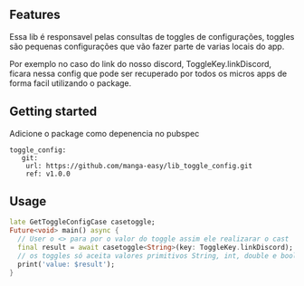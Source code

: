 ## Features

Essa lib é responsavel pelas consultas de toggles de configurações, toggles são
pequenas configurações que vão fazer parte de varias locais do app.

Por exemplo no caso do link do nosso discord, ToggleKey.linkDiscord, ficara
nessa config que pode ser recuperado por todos os micros apps de forma facil
utilizando o package.

## Getting started

Adicione o package como depenencia no pubspec

```
toggle_config:
   git: 
    url: https://github.com/manga-easy/lib_toggle_config.git
    ref: v1.0.0
```

## Usage

```dart
late GetToggleConfigCase casetoggle;
Future<void> main() async {
  // User o <> para por o valor do toggle assim ele realizarar o cast
  final result = await casetoggle<String>(key: ToggleKey.linkDiscord);
  // os toggles só aceita valores primitivos String, int, double e boolean
  print('value: $result');
}
```
